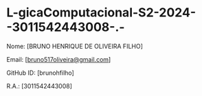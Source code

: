 # L-gicaComputacional-S2-2024--3011542443008-.-
Nome: [BRUNO HENRIQUE DE OLIVEIRA FILHO] 

Email: [bruno517oliveira@gmail.com] 

GitHub ID: [brunohfilho] 

R.A.: [3011542443008]

